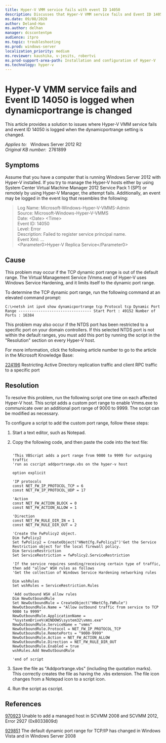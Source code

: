 ```yaml
---
title: Hyper-V VMM service fails with event ID 14050
description: Discusses that Hyper-V VMM service fails and Event ID 14050 is logged when the dynamicportrange setting is changed in Windows Server 2012. Provides a resolution.
ms.date: 09/08/2020
author: Deland-Han
ms.author: delhan
manager: dcscontentpm
audience: itpro
ms.topic: troubleshooting
ms.prod: windows-server
localization_priority: medium
ms.reviewer: kaushika, v-jesits, robertvi
ms.prod-support-area-path: Installation and configuration of Hyper-V
ms.technology: hyper-v
---
```

# Hyper-V VMM service fails and Event ID 14050 is logged when dynamicportrange is changed

This article provides a solution to issues where Hyper-V VMM service fails and event ID 14050 is logged when the dynamicportrange setting is changed.

_Applies to:_ &nbsp; Windows Server 2012 R2  
_Original KB number:_ &nbsp;2761899

## Symptoms

Assume that you have a computer that is running Windows Server 2012 with Hyper-V installed. If you try to manage the Hyper-V hosts either by using System Center Virtual Machine Manager 2012 Service Pack 1 (SP1) or remotely by using Hyper-V Manager, the attempt fails. Additionally, an event may be logged in the event log that resembles the following:

> Log Name: Microsoft-Windows-Hyper-V-VMMS-Admin  
> Source: Microsoft-Windows-Hyper-V-VMMS  
> Date: \<Date> \<Time>  
> Event ID: 14050  
> Level: Error  
> Description: Failed to register service principal name.  
> Event Xml: ...  
> \<Parameter0>Hyper-V Replica Service\</Parameter0>  

## Cause

This problem may occur if the TCP dynamic port range is out of the default range. The Virtual Management Service (Vmms.exe) of Hyper-V uses Windows Service Hardening, and it limits itself to the dynamic port range.

To determine the TCP dynamic port range, run the following command at an elevated command prompt:

```console
C:\>netsh int ipv4 show dynamicportrange tcp Protocol tcp Dynamic Port Range --------------------------------- Start Port : 49152 Number of Ports : 16384
```

This problem may also occur if the NTDS port has been restricted to a specific port on your domain controllers. If this selected NTDS port is not within the default ranges, you must add this port by running the script in the "Resolution" section on every Hyper-V host.

For more information, click the following article number to go to the article in the Microsoft Knowledge Base:

[224196](https://support.microsoft.com/help/224196) Restricting Active Directory replication traffic and client RPC traffic to a specific port

## Resolution

To resolve this problem, run the following script one time on each affected Hyper-V host. This script adds a custom port range to enable Vmms.exe to communicate over an additional port range of 9000 to 9999. The script can be modified as necessary.  

To configure a script to add the custom port range, follow these steps:  

1. Start a text editor, such as Notepad.
2. Copy the following code, and then paste the code into the text file:

    ```vbscript

    'This VBScript adds a port range from 9000 to 9999 for outgoing traffic  
    'run as cscript addportrange.vbs on the hyper-v host

    option explicit

    'IP protocols
    const NET_FW_IP_PROTOCOL_TCP = 6
    const NET_FW_IP_PROTOCOL_UDP = 17

    'Action
    const NET_FW_ACTION_BLOCK = 0
    const NET_FW_ACTION_ALLOW = 1

    'Direction
    const NET_FW_RULE_DIR_IN = 1
    const NET_FW_RULE_DIR_OUT = 2

    'Create the FwPolicy2 object.
    Dim fwPolicy2
    Set fwPolicy2 = CreateObject("HNetCfg.FwPolicy2")'Get the Service Restriction object for the local firewall policy.
    Dim ServiceRestriction
    Set ServiceRestriction = fwPolicy2.ServiceRestriction

    'If the service requires sending/receiving certain type of traffic, then add "allow" WSH rules as follows
    'Get the collection of Windows Service Hardening networking rules

    Dim wshRules
    Set wshRules = ServiceRestriction.Rules

    'Add outbound WSH allow rules
    Dim NewOutboundRule
    Set NewOutboundRule = CreateObject("HNetCfg.FWRule")
    NewOutboundRule.Name = "Allow outbound traffic from service to TCP 9000 to 9999"
    NewOutboundRule.ApplicationName = "%systemDrive%\WINDOWS\system32\vmms.exe"
    NewOutboundRule.ServiceName = "vmms"
    NewOutboundRule.Protocol = NET_FW_IP_PROTOCOL_TCP
    NewOutboundRule.RemotePorts = "9000-9999"
    NewOutboundRule.Action = NET_FW_ACTION_ALLOW
    NewOutboundRule.Direction = NET_FW_RULE_DIR_OUT
    NewOutboundRule.Enabled = true
    wshRules.Add NewOutboundRule

    'end of script
    ```

3. Save the file as "Addportrange.vbs" (including the quotation marks). This correctly creates the file as having the .vbs extension. The file icon changes from a Notepad icon to a script icon.
4. Run the script as cscript.

## References

[970923](https://support.microsoft.com/help/970923) Unable to add a managed host in SCVMM 2008 and SCVMM 2012, Error 2927 (0x8033809d)

[929851](https://support.microsoft.com/help/929851) The default dynamic port range for TCP/IP has changed in Windows Vista and in Windows Server 2008
